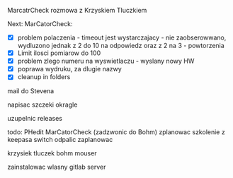 MarcatrCheck
rozmowa z Krzyskiem Tluczkiem

Next:
MarCatorCheck:
- [x] problem polaczenia - timeout jest wystarczajacy - nie zaobserowwano, wydluzono jednak z 2 do 10 na odpowiedz oraz z 2 na 3 - powtorzenia
- [x] Limit ilosci pomiarow do 100
- [x] problem zlego numeru na wyswietlaczu - wyslany nowy HW
- [x] poprawa wydruku, za dlugie nazwy
- [x] cleanup in folders

mail do Stevena

napisac
szczeki okragle

uzupelnic releases

todo:
PHedit
MarCatorCheck (zadzwonic do Bohm)
zplanowac szkolenie z keepasa
switch odpalic zaplanowac


krzysiek tluczek
bohm
mouser

zainstalowac wlasny gitlab server
